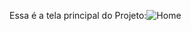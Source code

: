 Essa é a tela principal do Projeto:![Home](https://github.com/eliasantos/Gerador-de-img-IA/assets/102817742/5dca4ccc-96ea-43c8-b281-371b8d8faf4f)
